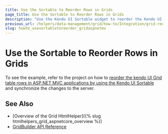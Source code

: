 ```yaml
---
title: Use the Sortable to Reorder Rows in Grids
page_title: Use the Sortable to Reorder Rows in Grids
description: "Use the Kendo UI Sortable widget to reorder the Kendo UI Grid rows."
previous_url: /helpers/data-management/grid/how-to/Integration/grid-reorder-rows-using-sortable
slug: howto_usesortabletoreorder_gridaspnetmv
---
```


# Use the Sortable to Reorder Rows in Grids

To see the example, refer to the project on how to [reorder the kendo UI Grid table rows in ASP.NET MVC applications by using the Kendo UI Sortable](https://github.com/telerik/ui-for-aspnet-mvc-examples/tree/master/grid/grid-reorder-table-rows-using-sortable) and synchronize the changes to the server.

## See Also

* [Overview of the Grid HtmlHelper]({% slug htmlhelpers_grid_aspnetcore_overview %})
* [GridBuilder API Reference](http://docs.telerik.com/aspnet-mvc/api/Kendo.Mvc.UI.Fluent/GridBuilder)
